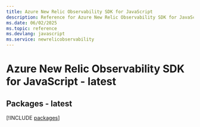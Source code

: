 ```yaml
---
title: Azure New Relic Observability SDK for JavaScript
description: Reference for Azure New Relic Observability SDK for JavaScript
ms.date: 06/02/2025
ms.topic: reference
ms.devlang: javascript
ms.service: newrelicobservability
---
```

# Azure New Relic Observability SDK for JavaScript - latest
## Packages - latest
[!INCLUDE [packages](new-relic-observability-index.md)]